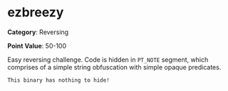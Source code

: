 # ezbreezy

__Category__: Reversing

__Point Value__: 50-100

Easy reversing challenge. Code is hidden in `PT_NOTE` segment, which comprises of a simple string obfuscation with simple opaque predicates.

```
This binary has nothing to hide!
```


